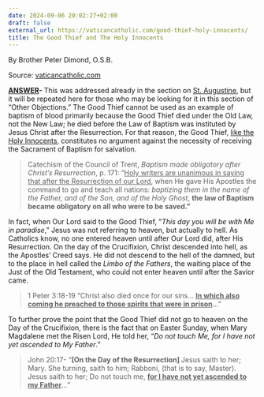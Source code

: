 ```yaml
---
date: 2024-09-06 20:02:27+02:00
draft: false
external_url: https://vaticancatholic.com/good-thief-holy-innocents/
title: The Good Thief and The Holy Innocents
---
```



By Brother Peter Dimond, O.S.B.

Source: [vaticancatholic.com](https://vaticancatholic.com/good-thief-holy-innocents/)

<p><strong><u>ANSWER</u></strong><strong>- </strong>This was addressed already in the section on <a href="https://vaticancatholic.com/st-augustine-and-baptism-of-desire/">St. Augustine</a>, but it will be repeated here for those who may be looking for it in this section of “Other Objections.” The Good Thief cannot be used as an example of baptism of blood primarily because the Good Thief died under the Old Law, not the New Law; he died before the Law of Baptism was instituted by Jesus Christ after the Resurrection. For that reason, the Good Thief, <u>like the Holy Innocents</u>, constitutes no argument against the necessity of receiving the Sacrament of Baptism for salvation.</p>

<blockquote>
<p>Catechism of the Council of Trent, <em>Baptism made obligatory after Christ’s Resurrection</em>, p. 171: “<u>Holy writers are unanimous in saying that after the Resurrection of our Lord</u>, when He gave His Apostles the command to go and teach all nations: <em>baptizing them in the name of the Father, and of the Son, and of the Holy Ghost</em>, <strong>the law of Baptism became obligatory on all who were to be saved.”</strong></p>
</blockquote>
<p>In fact, when Our Lord said to the Good Thief, “<em>This day you will be with Me in paradise</em>,” Jesus was not referring to heaven, but actually to hell. As Catholics know, no one entered heaven until after Our Lord did, after His Resurrection. On the day of the Crucifixion, Christ descended into hell, as the Apostles’ Creed says. He did not descend to the hell of the damned, but to the place in hell called the <em>Limbo of the Fathers</em>, the waiting place of the Just of the Old Testament, who could not enter heaven until after the Savior came.</p>

<blockquote>
<p>1 Peter 3:18-19 “Christ also died once for our sins… <strong><u>In which also coming he preached to those spirits that were in prison</u></strong>…”</p>
</blockquote>
<p>To further prove the point that the Good Thief did not go to heaven on the Day of the Crucifixion, there is the fact that on Easter Sunday, when Mary Magdalene met the Risen Lord, He told her, “<em>Do not touch Me, for I have not yet ascended to My Father</em>.”</p>

<blockquote>
<p>John 20:17- “<strong>[On the Day of the Resurrection] </strong>Jesus saith to her; Mary. She turning, saith to him; Rabboni, (that is to say, Master). Jesus saith to her; Do not touch me, <strong><u>for I have not yet ascended to my Father</u></strong>…”</p>
</blockquote>
</div>
